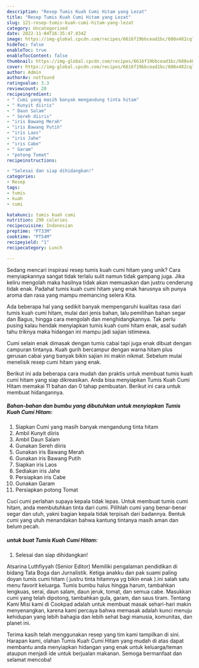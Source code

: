 ```yaml
---
description: "Resep Tumis Kuah Cumi Hitam yang Lezat"
title: "Resep Tumis Kuah Cumi Hitam yang Lezat"
slug: 121-resep-tumis-kuah-cumi-hitam-yang-lezat
category: Uncategorized
date: 2022-11-04T16:35:47.034Z
image: https://img-global.cpcdn.com/recipes/6616f19bbcead1bc/680x482cq70/tumis-kuah-cumi-hitam-foto-resep-utama.jpg
hideToc: false
enableToc: true
enableTocContent: false
thumbnail: https://img-global.cpcdn.com/recipes/6616f19bbcead1bc/680x482cq70/tumis-kuah-cumi-hitam-foto-resep-utama.jpg
cover: https://img-global.cpcdn.com/recipes/6616f19bbcead1bc/680x482cq70/tumis-kuah-cumi-hitam-foto-resep-utama.jpg
author: Admin
authorAv: notfound
ratingvalue: 3.3
reviewcount: 20
recipeingredient:
- " Cumi yang masih banyak mengandung tinta hitam"
- " Kunyit diiris"
- " Daun Salam"
- " Sereh diiris"
- "iris Bawang Merah"
- "iris Bawang Putih"
- "iris Laos"
- "iris Jahe"
- "iris Cabe"
- " Garam"
- "potong Tomat"
recipeinstructions:

- "Selesai dan siap dihidangkan!"
categories:
- Resep
tags:
- tumis
- kuah
- cumi

katakunci: tumis kuah cumi 
nutrition: 290 calories
recipecuisine: Indonesian
preptime: "PT33M"
cooktime: "PT54M"
recipeyield: "1"
recipecategory: Lunch

---
```





Sedang mencari inspirasi resep tumis kuah cumi hitam yang unik? Cara menyiapkannya sangat tidak terlalu sulit namun tidak gampang juga. Jika keliru mengolah maka hasilnya tidak akan memuaskan dan justru cenderung tidak enak. Padahal tumis kuah cumi hitam yang enak harusnya sih punya aroma dan rasa yang mampu memancing selera Kita.





Ada beberapa hal yang sedikit banyak mempengaruhi kualitas rasa dari tumis kuah cumi hitam, mulai dari jenis bahan, lalu pemilihan bahan segar dan Bagus, hingga cara mengolah dan menghidangkannya. Tak perlu pusing kalau hendak menyiapkan tumis kuah cumi hitam enak,      asal sudah tahu triknya maka hidangan ini mampu jadi sajian istimewa.














Cumi selain enak dimasak dengan tumis cabai tapi juga enak dibuat dengan campuran tintanya. Kuah gurih bercampur dengan warna hitam plus gerusan cabai yang banyak bikin sajian ini makin nikmat. Sebelum mulai menelisik resep cumi hitam yang enak.






Berikut ini ada beberapa cara mudah dan praktis untuk membuat tumis kuah cumi hitam yang siap dikreasikan. Anda bisa menyiapkan Tumis Kuah Cumi Hitam memakai 11 bahan dan 0 tahap pembuatan. Berikut ini cara untuk membuat hidangannya.

<!--inarticleads1-->

##### Bahan-bahan dan bumbu yang dibutuhkan untuk menyiapkan Tumis Kuah Cumi Hitam:

1. Siapkan  Cumi yang masih banyak mengandung tinta hitam
1. Ambil  Kunyit diiris
1. Ambil  Daun Salam
1. Gunakan  Sereh diiris
1. Gunakan iris Bawang Merah
1. Gunakan iris Bawang Putih
1. Siapkan iris Laos
1. Sediakan iris Jahe
1. Persiapkan iris Cabe
1. Gunakan  Garam
1. Persiapkan potong Tomat


Cuci cumi perlahan supaya kepala tidak lepas. Untuk membuat tumis cumi hitam, anda membutuhkan tinta dari cumi. Pilihlah cumi yang benar-benar segar dan utuh, yakni bagian kepala tidak terpisah dari badannya. Bentuk cumi yang utuh menandakan bahwa kantung tintanya masih aman dan belum pecah. 

<!--inarticleads2-->

#####  untuk buat Tumis Kuah Cumi Hitam:


1. Selesai dan siap dihidangkan!

Atsarina Luthfiyyah (Senior Editor) Memiliki pengalaman pendidikan di bidang Tata Boga dan Jurnalistik. Ketiga anakku dan pak suami paling doyan tumis cumi hitam ( justru tinta hitamnya yg bikin enak ).ini salah satu menu favorit keluarga. Tumis bumbu halus hingga harum, tambahkan lengkuas, serai, daun salam, daun jeruk, tomat, dan semua cabe. Masukkan cumi yang telah dipotong, tambahkan gula, garam, dan saus tiram. Tentang Kami Misi kami di Cookpad adalah untuk membuat masak sehari-hari makin menyenangkan, karena kami percaya bahwa memasak adalah kunci menuju kehidupan yang lebih bahagia dan lebih sehat bagi manusia, komunitas, dan planet ini. 

Terima kasih telah menggunakan resep yang tim kami tampilkan di sini. Harapan kami, olahan Tumis Kuah Cumi Hitam yang mudah di atas dapat membantu anda menyiapkan hidangan yang enak untuk keluarga/teman ataupun menjadi ide untuk berjualan makanan. Semoga bermanfaat dan selamat mencoba!
